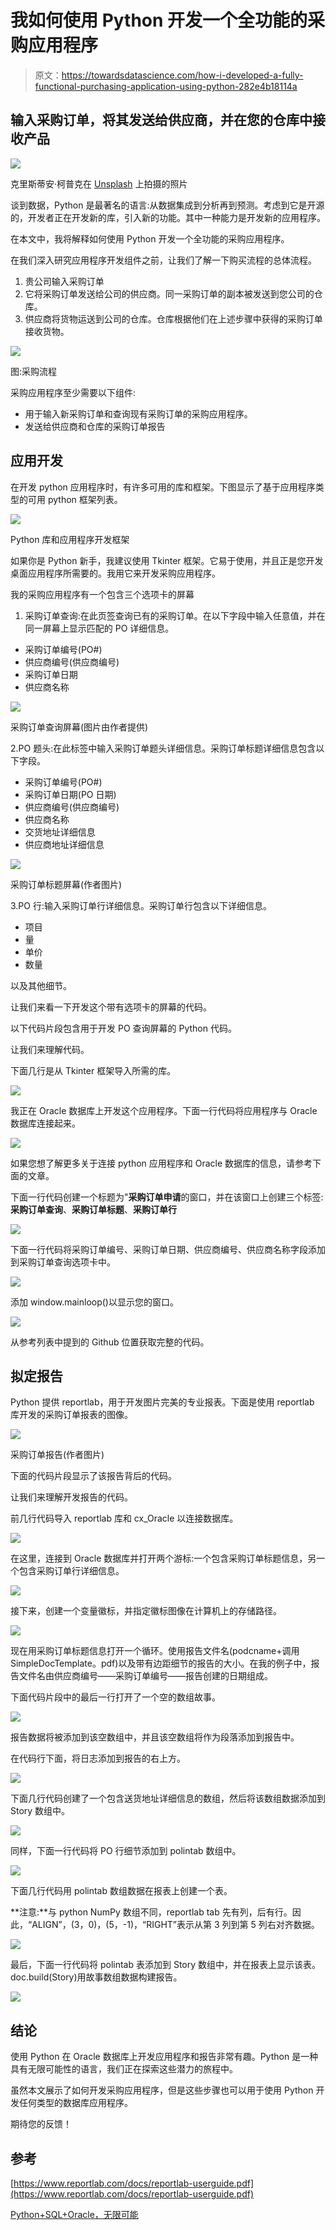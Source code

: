 # 我如何使用 Python 开发一个全功能的采购应用程序

> 原文：<https://towardsdatascience.com/how-i-developed-a-fully-functional-purchasing-application-using-python-282e4b18114a>

## 输入采购订单，将其发送给供应商，并在您的仓库中接收产品

![](img/5798026d18f9482116ef3866680425dc.png)

克里斯蒂安·柯普克在 [Unsplash](https://unsplash.com?utm_source=medium&utm_medium=referral) 上拍摄的照片

谈到数据，Python 是最著名的语言:从数据集成到分析再到预测。考虑到它是开源的，开发者正在开发新的库，引入新的功能。其中一种能力是开发新的应用程序。

在本文中，我将解释如何使用 Python 开发一个全功能的采购应用程序。

在我们深入研究应用程序开发组件之前，让我们了解一下购买流程的总体流程。

1.  贵公司输入采购订单
2.  它将采购订单发送给公司的供应商。同一采购订单的副本被发送到您公司的仓库。
3.  供应商将货物运送到公司的仓库。仓库根据他们在上述步骤中获得的采购订单接收货物。

![](img/eea9d932187828956123d1ebef16f49a.png)

图:采购流程

采购应用程序至少需要以下组件:

*   用于输入新采购订单和查询现有采购订单的采购应用程序。
*   发送给供应商和仓库的采购订单报告

## 应用开发

在开发 python 应用程序时，有许多可用的库和框架。下图显示了基于应用程序类型的可用 python 框架列表。

![](img/ec71adfdbe01820c8e243121651c80aa.png)

Python 库和应用程序开发框架

如果你是 Python 新手，我建议使用 Tkinter 框架。它易于使用，并且正是您开发桌面应用程序所需要的。我用它来开发采购应用程序。

我的采购应用程序有一个包含三个选项卡的屏幕

1.  采购订单查询:在此页签查询已有的采购订单。在以下字段中输入任意值，并在同一屏幕上显示匹配的 PO 详细信息。

*   采购订单编号(PO#)
*   供应商编号(供应商编号)
*   采购订单日期
*   供应商名称

![](img/aca0f62d4eb53b41a0e4c9b84d764887.png)

采购订单查询屏幕(图片由作者提供)

2.PO 题头:在此标签中输入采购订单题头详细信息。采购订单标题详细信息包含以下字段。

*   采购订单编号(PO#)
*   采购订单日期(PO 日期)
*   供应商编号(供应商编号)
*   供应商名称
*   交货地址详细信息
*   供应商地址详细信息

![](img/112d1b73fd32fcc1a1c2073ec3c28d46.png)

采购订单标题屏幕(作者图片)

3.PO 行:输入采购订单行详细信息。采购订单行包含以下详细信息。

*   项目
*   量
*   单价
*   数量

以及其他细节。

让我们来看一下开发这个带有选项卡的屏幕的代码。

以下代码片段包含用于开发 PO 查询屏幕的 Python 代码。

让我们来理解代码。

下面几行是从 Tkinter 框架导入所需的库。

![](img/32e427f6c033be07a2fccf90b6c76e6e.png)

我正在 Oracle 数据库上开发这个应用程序。下面一行代码将应用程序与 Oracle 数据库连接起来。

![](img/d35ce0bf543691c48ff43cb2f853802a.png)

如果您想了解更多关于连接 python 应用程序和 Oracle 数据库的信息，请参考下面的文章。

[](/spark-and-oracle-database-6624abd2b632)  

下面一行代码创建一个标题为"**采购订单申请**的窗口，并在该窗口上创建三个标签:**采购订单查询**、**采购订单标题**、**采购订单行**

![](img/1180a72f7d53d7f22e512b0a1c9cf5c6.png)

下面一行代码将采购订单编号、采购订单日期、供应商编号、供应商名称字段添加到采购订单查询选项卡中。

![](img/7086ceab753b44ddde83a151e7d3b0e6.png)

添加 window.mainloop()以显示您的窗口。

![](img/a4d07b152f50f93ac93d40c0a6e2f52f.png)

从参考列表中提到的 Github 位置获取完整的代码。

## 拟定报告

Python 提供 reportlab，用于开发图片完美的专业报表。下面是使用 reportlab 库开发的采购订单报表的图像。

![](img/54c56bb01112071d0bcb2935df4cb289.png)

采购订单报告(作者图片)

下面的代码片段显示了该报告背后的代码。

让我们来理解开发报告的代码。

前几行代码导入 reportlab 库和 cx_Oracle 以连接数据库。

![](img/eb6966af269a2dc24d69698b6716aab7.png)

在这里，连接到 Oracle 数据库并打开两个游标:一个包含采购订单标题信息，另一个包含采购订单行详细信息。

![](img/df5f3a1fd06defe32fef08f277a6a256.png)

接下来，创建一个变量徽标，并指定徽标图像在计算机上的存储路径。

![](img/b439c28f18652b0055acca85b3cab7e6.png)

现在用采购订单标题信息打开一个循环。使用报告文件名(podcname+调用 SimpleDocTemplate。pdf)以及带有边距细节的报告的大小。在我的例子中，报告文件名由供应商编号——采购订单编号——报告创建的日期组成。

下面代码片段中的最后一行打开了一个空的数组故事。

![](img/0fb4f9871da4ca51245e5dc3b7e865f0.png)

报告数据将被添加到该空数组中，并且该空数组将作为段落添加到报告中。

在代码行下面，将日志添加到报告的右上方。

![](img/a01a210ad014dadbc312f358a3a221d3.png)

下面几行代码创建了一个包含送货地址详细信息的数组，然后将该数组数据添加到 Story 数组中。

![](img/39c0617573ccf5dd02519184721f2d53.png)

同样，下面一行代码将 PO 行细节添加到 polintab 数组中。

![](img/68a77e0d229c4f1ddf95e83bc95f1e32.png)

下面几行代码用 polintab 数组数据在报表上创建一个表。

**注意:**与 python NumPy 数组不同，reportlab tab 先有列，后有行。因此，“ALIGN”，(3，0)，(5，-1)，“RIGHT”表示从第 3 列到第 5 列右对齐数据。

![](img/0a2e7b7b37f2a0d567aa343227377844.png)

最后，下面一行代码将 polintab 表添加到 Story 数组中，并在报表上显示该表。doc.build(Story)用故事数组数据构建报告。

![](img/32c3387c215869edd9b6db61bb1d5c75.png)

## 结论

使用 Python 在 Oracle 数据库上开发应用程序和报告非常有趣。Python 是一种具有无限可能性的语言，我们正在探索这些潜力的旅程中。

虽然本文展示了如何开发采购应用程序，但是这些步骤也可以用于使用 Python 开发任何类型的数据库应用程序。

期待您的反馈！

## 参考

  

[https://www.reportlab.com/docs/reportlab-userguide.pdf](https://www.reportlab.com/docs/reportlab-userguide.pdf)

[](https://github.com/srssingh/Purchase-Order-Application.git)  

[Python+SQL+Oracle，无限可能](https://www.udemy.com/course/python-with-oracle-developer-course/?referralCode=6F68B20A8FB16A20BFE1)